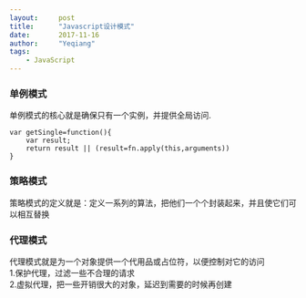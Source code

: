 ```yaml
---
layout:     post
title:      "Javascript设计模式"
date:       2017-11-16
author:     "Yeqiang"
tags:
    - JavaScript
---
```

### 单例模式
单例模式的核心就是确保只有一个实例，并提供全局访问.  

```
var getSingle=function(){
    var result;
    return result || (result=fn.apply(this,arguments))
}
```

### 策略模式
策略模式的定义就是：定义一系列的算法，把他们一个个封装起来，并且使它们可以相互替换

### 代理模式
代理模式就是为一个对象提供一个代用品或占位符，以便控制对它的访问  
1.保护代理，过滤一些不合理的请求  
2.虚拟代理，把一些开销很大的对象，延迟到需要的时候再创建